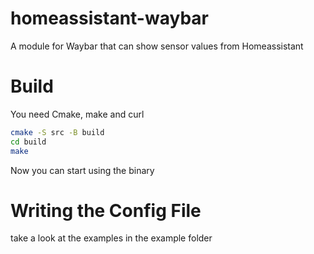 # homeassistant-waybar
A module for Waybar that can show sensor values from Homeassistant

# Build
You need Cmake, make and curl
```Bash
cmake -S src -B build
cd build
make
```
Now you can start using the binary

# Writing the Config File
take a look at the examples in the example folder
